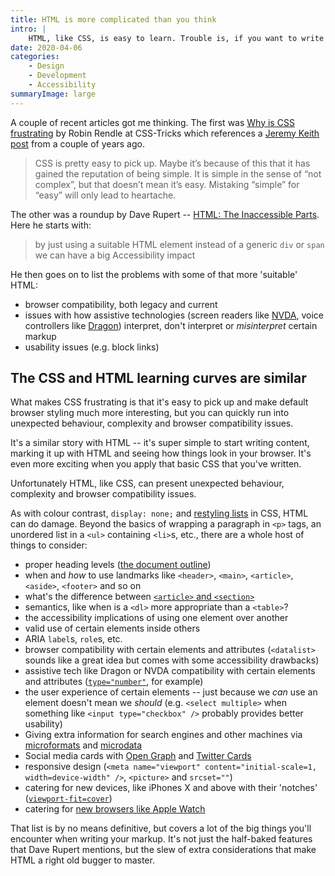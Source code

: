 ```yaml
---
title: HTML is more complicated than you think
intro: |
    HTML, like CSS, is easy to learn. Trouble is, if you want to write it well, it gets difficult very quickly.
date: 2020-04-06
categories:
    - Design
    - Development
    - Accessibility
summaryImage: large
---
```


A couple of recent articles got me thinking. The first was [Why is CSS frustrating](https://css-tricks.com/why-is-css-frustrating/) by Robin Rendle at CSS-Tricks which references a [Jeremy Keith post](https://adactio.com/journal/12571) from a couple of years ago.

> CSS is pretty easy to pick up. Maybe it’s because of this that it has gained the reputation of being simple. It is simple in the sense of “not complex”, but that doesn’t mean it’s easy. Mistaking “simple” for “easy” will only lead to heartache.

The other was a roundup by Dave Rupert -- [HTML: The Inaccessible Parts](https://daverupert.com/2020/02/html-the-inaccessible-parts/). Here he starts with:

> by just using a suitable HTML element instead of a generic `div` or `span` we can have a big Accessibility impact

He then goes on to list the problems with some of that more 'suitable' HTML:

- browser compatibility, both legacy and current
- issues with how assistive technologies (screen readers like [NVDA](https://www.nvaccess.org/about-nvda/), voice controllers like [Dragon](https://www.nuance.com/dragon.html)) interpret, don't interpret or *misinterpret* certain markup
- usability issues (e.g. block links)


## The CSS and HTML learning curves are similar

What makes CSS frustrating is that it's easy to pick up and make default browser styling much more interesting, but you can quickly run into unexpected behaviour, complexity and browser compatibility issues.

It's a similar story with HTML -- it's super simple to start writing content, marking it up with HTML and seeing how things look in your browser. It's even more exciting when you apply that basic CSS that you've written.

Unfortunately HTML, like CSS, can present unexpected behaviour, complexity and browser compatibility issues.

As with colour contrast, `display: none;` and [restyling lists](https://www.scottohara.me/blog/2019/01/12/lists-and-safari.html) in CSS, HTML can do damage. Beyond the basics of wrapping a paragraph in `<p>` tags, an unordered list in a `<ul>` containing `<li>`s, etc., there are a whole host of things to consider:

- proper heading levels ([the document outline](/blog/using-the-html-document-outline))
- when and *how* to use landmarks like `<header>`, `<main>`, `<article>`, `<aside>`, `<footer>` and so on
- what's the difference between [`<article>` and `<section>`](https://www.smashingmagazine.com/2020/01/html5-article-section/)
- semantics, like when is a `<dl>` more appropriate than a `<table>`?
- the accessibility implications of using one element over another
- valid use of certain elements inside others
- ARIA `label`s, `role`s, etc.
- browser compatibility with certain elements and attributes (`<datalist>` sounds like a great idea but comes with some accessibility drawbacks)
- assistive tech like Dragon or NVDA compatibility with certain elements and attributes ([`type="number"`](https://technology.blog.gov.uk/2020/02/24/why-the-gov-uk-design-system-team-changed-the-input-type-for-numbers/), for example)
- the user experience of certain elements -- just because we *can* use an element doesn't mean we *should* (e.g. `<select multiple>` when something like `<input type="checkbox" />` probably provides better usability)
- Giving extra information for search engines and other machines via [microformats](//microformats.org) and [microdata](https://schema.org)
- Social media cards with [Open Graph](https://ogp.me) and [Twitter Cards](https://developer.twitter.com/en/docs/tweets/optimize-with-cards/guides/getting-started)
- responsive design (`<meta name="viewport" content="initial-scale=1, width=device-width" />`, `<picture>` and `srcset=""`)
- catering for new devices, like iPhones X and above with their 'notches' ([`viewport-fit=cover`](https://webkit.org/blog/7929/designing-websites-for-iphone-x/))
- catering for [new browsers like Apple Watch](https://www.brucelawson.co.uk/2018/the-practical-value-of-semantic-html/)

That list is by no means definitive, but covers a lot of the big things you'll encounter when writing your markup. It's not just the half-baked features that Dave Rupert mentions, but the slew of extra considerations that make HTML a right old bugger to master.
